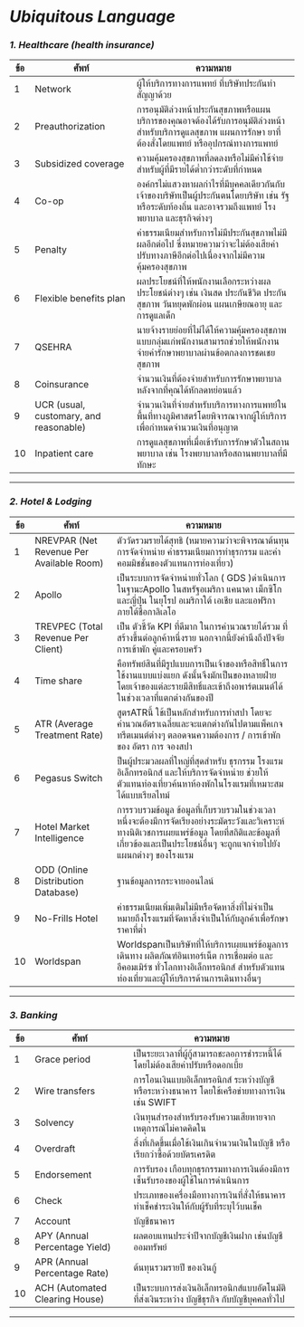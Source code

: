 # *Ubiquitous Language*

### *1. Healthcare (health insurance)*

| ข้อ | ศัพท์ | ความหมาย | 
| ----------- | ----------- | ----------|
| 1 | Network | ผู้ให้บริการทางการแพทย์ ที่บริษัทประกันทำสัญญาด้วย |
| 2 | Preauthorization | การอนุมัติล่วงหน้าประกันสุขภาพหรือแผนบริการของคุณอาจต้องได้รับการอนุมัติล่วงหน้าสำหรับบริการดูแลสุขภาพ แผนการรักษา ยาที่ต้องสั่งโดยแพทย์ หรืออุปกรณ์ทางการแพทย์|
| 3 | Subsidized coverage | ความคุ้มครองสุขภาพที่ลดลงหรือไม่มีค่าใช้จ่ายสำหรับผู้ที่มีรายได้ต่ำกว่าระดับที่กำหนด |
| 4 | Co-op | องค์กรไม่แสวงหาผลกำไรที่มีบุคคลเดียวกันกับเจ้าของบริษัทเป็นผู้ประกันตนโดยบริษัท เช่น รัฐ หรือระดับท้องถิ่น และอาจรวมถึงแพทย์ โรงพยาบาล และธุรกิจต่างๆ |
| 5 | Penalty | ค่าธรรมเนียมสำหรับการไม่มีประกันสุขภาพไม่มีผลอีกต่อไป ซึ่งหมายความว่าจะไม่ต้องเสียค่าปรับทางภาษีอีกต่อไปเนื่องจากไม่มีความคุ้มครองสุขภาพ |
| 6 | Flexible benefits plan | ผลประโยชน์ที่ให้พนักงานเลือกระหว่างผลประโยชน์ต่างๆ เช่น เงินสด ประกันชีวิต ประกันสุขภาพ วันหยุดพักผ่อน แผนเกษียณอายุ และการดูแลเด็ก |
| 7 | QSEHRA | นายจ้างรายย่อยที่ไม่ได้ให้ความคุ้มครองสุขภาพแบบกลุ่มแก่พนักงานสามารถช่วยให้พนักงานจ่ายค่ารักษาพยาบาลผ่านข้อตกลงการชดเชยสุขภาพ |
| 8 | Coinsurance | จำนวนเงินที่ต้องจ่ายสำหรับการรักษาพยาบาลหลังจากที่คุณได้หักลดหย่อนแล้ว |
| 9 | UCR (usual, customary, and reasonable) | จำนวนเงินที่จ่ายสำหรับบริการทางการแพทย์ในพื้นที่ทางภูมิศาสตร์โดยพิจารณาจากผู้ให้บริการเพื่อกำหนดจำนวนเงินที่อนุญาต |
| 10 | Inpatient care | การดูแลสุขภาพที่เมื่อเข้ารับการรักษาตัวในสถานพยาบาล เช่น โรงพยาบาลหรือสถานพยาบาลที่มีทักษะ |
---
### *2. Hotel & Lodging*

| ข้อ | ศัพท์ | ความหมาย | 
| ----------- | ----------- | ----------|
| 1 | NREVPAR (Net Revenue Per Available Room) | ตัววัดรวมรายได้สุทธิ (หมายความว่าจะพิจารณาต้นทุนการจัดจำหน่าย ค่าธรรมเนียมการทำธุรกรรม และค่าคอมมิชชั่นของตัวแทนการท่องเที่ยว)  |
| 2 | Apollo | เป็นระบบการจัดจำหน่ายทั่วโลก ( GDS )ดำเนินการในฐานะApollo ในสหรัฐอเมริกา แคนาดา เม็กซิโก และญี่ปุ่น ในยุโรป อเมริกาใต้ เอเชีย และแอฟริกา ภายใต้ชื่อกาลิเลโอ  |
| 3 | TREVPEC (Total Revenue Per Client) | เป็น ตัวชี้วัด KPI ที่ดีมาก ในการคำนวณรายได้รวม ที่ สร้างขึ้นต่อลูกค้าหนึ่งราย นอกจากนี้ยังคำนึงถึงปัจจัยการเข้าพัก คู่และครอบครัว |
| 4 | Time share | คือทรัพย์สินที่มีรูปแบบการเป็นเจ้าของหรือสิทธิ์ในการใช้งานแบบแบ่งแยก ดังนั้นจึงมักเป็นของหลายฝ่าย โดยเจ้าของแต่ละรายมีสิทธิ์และเข้าถึงอพาร์ตเมนต์ได้ในช่วงเวลาที่แตกต่างกันของปี |
| 5 | ATR (Average Treatment Rate) | สูตรATRนี้ ใช้เป็นหลักสำหรับการทำสปา โดยจะคำนวณอัตราเฉลี่ยและจะแตกต่างกันไปตามแพ็คเกจทรีตเมนต์ต่างๆ ตลอดจนความต้องการ / การเข้าพัก ของ อัตรา การ จองสปา |
| 6 | Pegasus Switch | ป็นผู้ประมวลผลที่ใหญ่ที่สุดสำหรับ ธุรกรรม โรงแรม อิเล็กทรอนิกส์ และให้บริการจัดจำหน่าย ช่วยให้ตัวแทนท่องเที่ยวค้นหาห้องพักในโรงแรมที่เหมาะสมได้แบบเรียลไทม์ |
| 7 | Hotel Market Intelligence | การรวบรวมข้อมูล ข้อมูลที่เก็บรวบรวมในช่วงเวลาหนึ่งจะต้องมีการจัดเรียงอย่างระมัดระวังและวิเคราะห์ทางนิติเวชการเผยแพร่ข้อมูล โดยที่สถิติและข้อมูลที่เกี่ยวข้องและเป็นประโยชน์อื่นๆ จะถูกแจกจ่ายไปยังแผนกต่างๆ ของโรงแรม |
| 8 | ODD (Online Distribution Database) | ฐานข้อมูลการกระจายออนไลน์ |
| 9 | No-Frills Hotel | ค่าธรรมเนียมเพิ่มเติมไม่มีหรือจัดหาสิ่งที่ไม่จำเป็น หมายถึงโรงแรมที่จัดหาสิ่งจำเป็นให้กับลูกค้าเพื่อรักษาราคาที่ต่ำ|
| 10 | Worldspan | Worldspanเป็นบริษัทที่ให้บริการเผยแพร่ข้อมูลการเดินทาง ผลิตภัณฑ์อินเทอร์เน็ต การเชื่อมต่อ และอีคอมเมิร์ซ ทั่วโลกทางอิเล็กทรอนิกส์ สำหรับตัวแทนท่องเที่ยวและผู้ให้บริการด้านการเดินทางอื่นๆ |
---
### *3. Banking*

| ข้อ | ศัพท์ | ความหมาย | 
| ----------- | ----------- | ----------|
| 1 | Grace period | เป็นระยะเวลาที่ผู้กู้สามารถชะลอการชำระหนี้ได้ โดยไม่ต้องเสียค่าปรับหรือดอกเบี้ย |
| 2 | Wire transfers | การโอนเงินแบบอิเล็กทรอนิกส์ ระหว่างบัญชี หรือระหว่างธนาคาร โดยใช้เครือข่ายทางการเงินเช่น SWIFT |
| 3 | Solvency | เงินทุนสำรองสำหรับรองรับความเสียหายจากเหตุการณ์ไม่คาดคิดใน |
| 4 | Overdraft | สิ่งที่เกิดขึ้นเมื่อใช้เงินเกินจำนวนเงินในบัญชี หรือเรียกว่าซื้อด้วยบัตรเครดิต |
| 5 | Endorsement | การรับรอง เกือบทุกธุรกรรมทางการเงินต้องมีการเซ็นรับรองของผู้ใช้ในการดำเนินการ |
| 6 | Check | ประเภทของเครื่องมือทางการเงินที่สั่งให้ธนาคารทำเช็คชำระเงินให้กับผู้รับที่ระบุไว้บนเช็ค |
| 7 | Account | บัญชีธนาคาร |
| 8 | APY (Annual Percentage Yield) | ผลตอบแทนประจำปีจากบัญชีเงินฝาก เช่นบัญชีออมทรัพย์ |
| 9 | APR (Annual Percentage Rate) | ต้นทุนรวมรายปี ของเงินกู้ |
| 10 | ACH (Automated Clearing House) | เป็นระบบการส่งเงินอิเล็กทรอนิกส์แบบอัตโนมัติ ที่ส่งเงินระหว่าง บัญชีธุรกิจ กับบัญชีบุคคลทั่วไป |
---
